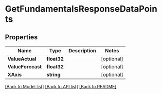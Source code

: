 # GetFundamentalsResponseDataPoints

## Properties

Name | Type | Description | Notes
------------ | ------------- | ------------- | -------------
**ValueActual** | **float32** |  | [optional] 
**ValueForecast** | **float32** |  | [optional] 
**XAxis** | **string** |  | [optional] 

[[Back to Model list]](../README.md#documentation-for-models) [[Back to API list]](../README.md#documentation-for-api-endpoints) [[Back to README]](../README.md)


